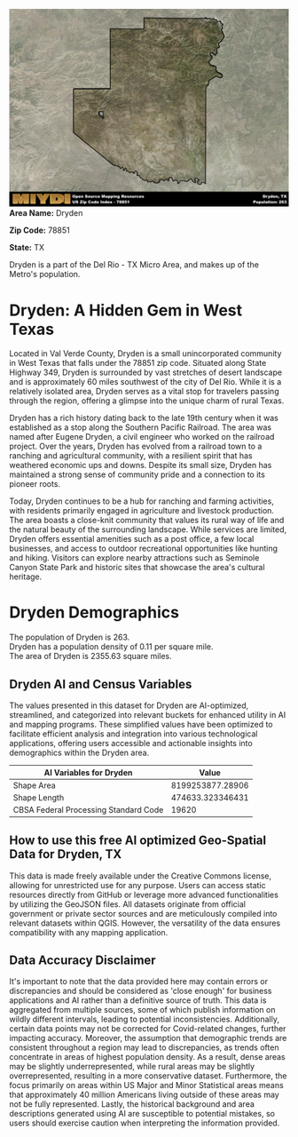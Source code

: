 ![Image Alt Text](../_images/78851.png)
**Area Name:** Dryden

**Zip Code:** 78851

**State:** TX

Dryden is a part of the Del Rio - TX Micro Area, and makes up  of the Metro's population.  

# Dryden: A Hidden Gem in West Texas  
Located in Val Verde County, Dryden is a small unincorporated community in West Texas that falls under the 78851 zip code. Situated along State Highway 349, Dryden is surrounded by vast stretches of desert landscape and is approximately 60 miles southwest of the city of Del Rio. While it is a relatively isolated area, Dryden serves as a vital stop for travelers passing through the region, offering a glimpse into the unique charm of rural Texas.

Dryden has a rich history dating back to the late 19th century when it was established as a stop along the Southern Pacific Railroad. The area was named after Eugene Dryden, a civil engineer who worked on the railroad project. Over the years, Dryden has evolved from a railroad town to a ranching and agricultural community, with a resilient spirit that has weathered economic ups and downs. Despite its small size, Dryden has maintained a strong sense of community pride and a connection to its pioneer roots.

Today, Dryden continues to be a hub for ranching and farming activities, with residents primarily engaged in agriculture and livestock production. The area boasts a close-knit community that values its rural way of life and the natural beauty of the surrounding landscape. While services are limited, Dryden offers essential amenities such as a post office, a few local businesses, and access to outdoor recreational opportunities like hunting and hiking. Visitors can explore nearby attractions such as Seminole Canyon State Park and historic sites that showcase the area's cultural heritage.

# Dryden Demographics

The population of Dryden is 263.  
Dryden has a population density of 0.11 per square mile.  
The area of Dryden is 2355.63 square miles.  

## Dryden AI and Census Variables

The values presented in this dataset for Dryden are AI-optimized, streamlined, and categorized into relevant buckets for enhanced utility in AI and mapping programs. These simplified values have been optimized to facilitate efficient analysis and integration into various technological applications, offering users accessible and actionable insights into demographics within the Dryden area.

| AI Variables for Dryden | Value |
|-------------|-------|
| Shape Area | 8199253877.28906 |
| Shape Length | 474633.323346431 |
| CBSA Federal Processing Standard Code | 19620 |

## How to use this free AI optimized Geo-Spatial Data for Dryden, TX

This data is made freely available under the Creative Commons license, allowing for unrestricted use for any purpose. Users can access static resources directly from GitHub or leverage more advanced functionalities by utilizing the GeoJSON files. All datasets originate from official government or private sector sources and are meticulously compiled into relevant datasets within QGIS. However, the versatility of the data ensures compatibility with any mapping application.

## Data Accuracy Disclaimer
It's important to note that the data provided here may contain errors or discrepancies and should be considered as 'close enough' for business applications and AI rather than a definitive source of truth. This data is aggregated from multiple sources, some of which publish information on wildly different intervals, leading to potential inconsistencies. Additionally, certain data points may not be corrected for Covid-related changes, further impacting accuracy. Moreover, the assumption that demographic trends are consistent throughout a region may lead to discrepancies, as trends often concentrate in areas of highest population density. As a result, dense areas may be slightly underrepresented, while rural areas may be slightly overrepresented, resulting in a more conservative dataset. Furthermore, the focus primarily on areas within US Major and Minor Statistical areas means that approximately 40 million Americans living outside of these areas may not be fully represented. Lastly, the historical background and area descriptions generated using AI are susceptible to potential mistakes, so users should exercise caution when interpreting the information provided.
